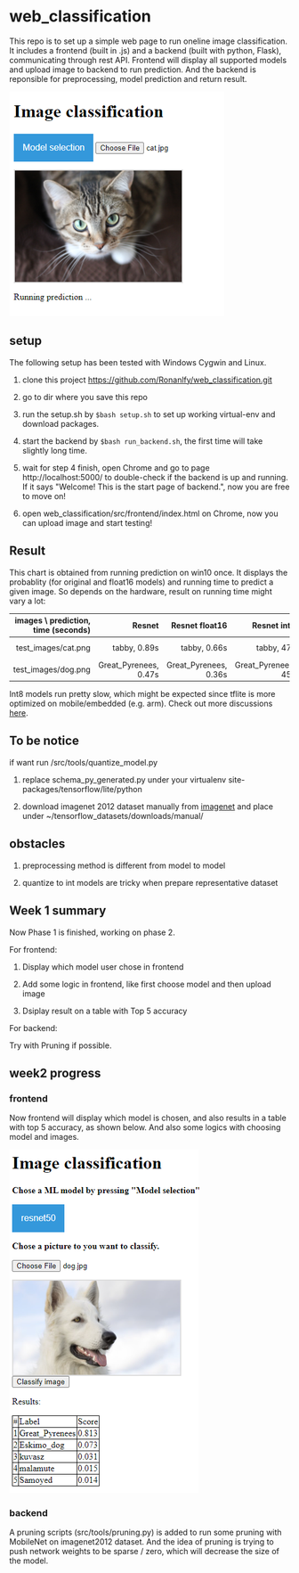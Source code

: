 # web_classification

This repo is to set up a simple web page to run oneline image classification. It includes a frontend (built in .js) and a backend (built with python, Flask), communicating through rest API. Frontend will display all supported models and upload image to backend to run prediction. And the backend is reponsible for preprocessing, model prediction and return result.

![frontend](frontend.png)

## setup ##

The following setup has been tested with Windows Cygwin and Linux.

1. clone this project https://github.com/Ronanlfy/web_classification.git

2. go to dir where you save this repo

3. run the setup.sh by `$bash setup.sh` to set up working virtual-env and download packages.

4. start the backend by `$bash run_backend.sh`, the first time will take slightly long time.

5. wait for step 4 finish, open Chrome and go to page http://localhost:5000/ to double-check if the backend is up and running. If it says "Welcome! This is the start page of backend.", now you are free to move on!

6. open web_classification/src/frontend/index.html on Chrome, now you can upload image and start testing!

## Result ##

This chart is obtained from running prediction on win10 once. It displays the probablity (for original and float16 models) and running time to predict a given image. So depends on the hardware, result on running time might vary a lot:

| images \ prediction, time (seconds) | Resnet | Resnet float16 | Resnet int8 | Xception | Xception float16 | Xception int8 | mobilenet | mobilenet float16 | mobilenet int8 |
| -----:|------:| -----:|-----:|-----:|-----:|-----:|-----:|-----:|-----:|
|test_images/cat.png  | tabby, 0.89s|tabby, 0.66s| tabby, 47s|tabby, 1.07s|tabby, 1.6s|tabby, 282s|tabby, 0.68s|tabby, 0.56s|tabby, 7.5s|
|test_images/dog.png     | Great_Pyrenees, 0.47s|Great_Pyrenees, 0.36s|Great_Pyrenees, 45s|white_wolf, 0.57s|white_wolf, 1.4s| white_wolf, 253s|Eskimo_dog, 0.34s|Eskimo_dog, 0.17s|Eskimo_dog, 5.8s|

Int8 models run pretty slow, which might be expected since tflite is more optimized on mobile/embedded (e.g. arm). Check out more discussions [here](https://github.com/tensorflow/tensorflow/issues/40183).


## To be notice ##

if want run /src/tools/quantize_model.py

1. replace schema_py_generated.py under your virtualenv site-packages/tensorflow/lite/python

2. download imagenet 2012 dataset manually from [imagenet](http://www.image-net.org/challenges/LSVRC/2012/downloads) and place under ~/tensorflow_datasets/downloads/manual/


## obstacles ##

1. preprocessing method is different from model to model

2. quantize to int models are tricky when prepare representative dataset


## Week 1 summary ##

Now Phase 1 is finished, working on phase 2.

For frontend:

1. Display which model user chose in frontend

2. Add some logic in frontend, like first choose model and then upload image

3. Dsiplay result on a table with Top 5 accuracy

For backend:

Try with Pruning if possible.

## week2 progress ##


### frontend ###

Now frontend will display which model is chosen, and also results in a table with top 5 accuracy, as shown below. And also some logics with choosing model and images. 

![frontend](frontend_2.png)

### backend ###

A pruning scripts (src/tools/pruning.py) is added to run some pruning with MobileNet on imagenet2012 dataset. And the idea of pruning is trying to push network weights to be sparse / zero, which will decrease the size of the model. 